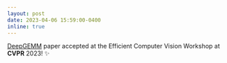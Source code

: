 ```yaml
---
layout: post
date: 2023-04-06 15:59:00-0400
inline: true
---
```


<a href="https://openaccess.thecvf.com/content/CVPR2023W/ECV/html/Ganji_DeepGEMM_Accelerated_Ultra_Low-Precision_Inference_on_CPU_Architectures_Using_Lookup_CVPRW_2023_paper.html">DeepGEMM</a> paper accepted at the Efficient Computer Vision Workshop at **CVPR** 2023!  :sparkles:
